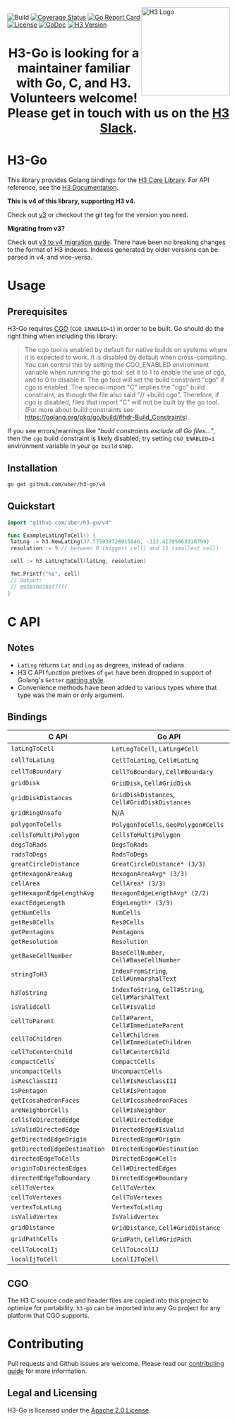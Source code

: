 <img align="right" src="https://uber.github.io/img/h3Logo-color.svg" alt="H3 Logo" width="200">

![Build](https://github.com/uber/h3-go/workflows/Build/badge.svg?branch=master)
[![Coverage Status](https://coveralls.io/repos/github/uber/h3-go/badge.svg)](https://coveralls.io/github/uber/h3-go)
[![Go Report Card](https://goreportcard.com/badge/github.com/uber/h3-go/v4)](https://goreportcard.com/report/github.com/uber/h3-go)
[![License](https://img.shields.io/badge/License-Apache%202.0-blue.svg)](LICENSE)
[![GoDoc](http://img.shields.io/badge/go-doc-blue.svg)](https://godoc.org/github.com/uber/h3-go)
[![H3 Version](https://img.shields.io/badge/h3-v4.1.0-blue.svg)](https://github.com/uber/h3/releases/tag/v4.1.0)

<h1 align="center">H3-Go is looking for a maintainer familiar with Go, C, and H3. Volunteers welcome! Please get in touch with us on the <a href="https://join.slack.com/t/h3-core/shared_invite/zt-g6u5r1hf-W_~uVJmfeiWtMQuBGc1NNg">H3 Slack</a>.</h1>

# H3-Go

This library provides Golang bindings for the
[H3 Core Library](https://github.com/uber/h3). For API reference, see the
[H3 Documentation](https://uber.github.io/h3/).

**This is v4 of this library, supporting H3 v4.**

Check out [v3](https://github.com/uber/h3-go/tree/v3.7.1) or checkout the git tag for the version you need.

**Migrating from v3?**

Check out [v3 to v4 migration guide](https://h3geo.org/docs/library/migrating-3.x).
There have been no breaking changes to the format of H3 indexes.  Indexes
generated by older versions can be parsed in v4, and vice-versa.

# Usage

## Prerequisites

H3-Go requires [CGO](https://golang.org/cmd/cgo/) (`CGO_ENABLED=1`) in order to
be built. Go should do the right thing when including this library:

> The cgo tool is enabled by default for native builds on systems where it is
> expected to work. It is disabled by default when cross-compiling. You can
> control this by setting the CGO_ENABLED environment variable when running the go
> tool: set it to 1 to enable the use of cgo, and to 0 to disable it. The go tool
> will set the build constraint "cgo" if cgo is enabled. The special import "C"
> implies the "cgo" build constraint, as though the file also said "// +build
> cgo". Therefore, if cgo is disabled, files that import "C" will not be built by
> the go tool. (For more about build constraints see
> <https://golang.org/pkg/go/build/#hdr-Build_Constraints>).

If you see errors/warnings like _"build constraints exclude all Go files..."_,
then the `cgo` build constraint is likely disabled; try setting `CGO_ENABLED=1`
environment variable in your `go build` step.

## Installation

```bash
go get github.com/uber/h3-go/v4
```

## Quickstart

```go
import "github.com/uber/h3-go/v4"

func ExampleLatLngToCell() {
 latLng := h3.NewLatLng(37.775938728915946, -122.41795063018799)
 resolution := 9 // between 0 (biggest cell) and 15 (smallest cell)

 cell := h3.LatLngToCell(latLng, resolution)

 fmt.Printf("%s", cell)
 // Output:
 // 8928308280fffff
}

```

# C API

## Notes

* `LatLng` returns `Lat` and `Lng` as degrees, instead of radians.
* H3 C API function prefixes of `get` have been dropped in support of Golang's
 `Getter` [naming style](https://golang.org/doc/effective_go.html#Getters).
* Convenience methods have been added to various types where that type was the
  main or only argument.

## Bindings

| C API                        | Go API                                             |
| ---------------------------- | -------------------------------------------------- |
| `latLngToCell`               | `LatLngToCell`, `LatLng#Cell`                      |
| `cellToLatLng`               | `CellToLatLng`, `Cell#LatLng`                      |
| `cellToBoundary`             | `CellToBoundary`, `Cell#Boundary`                  |
| `gridDisk`                   | `GridDisk`, `Cell#GridDisk`                        |
| `gridDiskDistances`          | `GridDiskDistances`, `Cell#GridDiskDistances`      |
| `gridRingUnsafe`             | N/A                                                |
| `polygonToCells`             | `PolygonToCells`, `GeoPolygon#Cells`               |
| `cellsToMultiPolygon`        | `CellsToMultiPolygon`
| `degsToRads`                 | `DegsToRads`                                       |
| `radsToDegs`                 | `RadsToDegs`                                       |
| `greatCircleDistance`        | `GreatCircleDistance* (3/3)`                       |
| `getHexagonAreaAvg`          | `HexagonAreaAvg* (3/3)`                            |
| `cellArea`                   | `CellArea* (3/3)`                                  |
| `getHexagonEdgeLengthAvg`    | `HexagonEdgeLengthAvg* (2/2)`                      |
| `exactEdgeLength`            | `EdgeLength* (3/3)`                                |
| `getNumCells`                | `NumCells`                                         |
| `getRes0Cells`               | `Res0Cells`                                        |
| `getPentagons`               | `Pentagons`                                        |
| `getResolution`              | `Resolution`                                       |
| `getBaseCellNumber`          | `BaseCellNumber`, `Cell#BaseCellNumber`            |
| `stringToH3`                 | `IndexFromString`, `Cell#UnmarshalText`            |
| `h3ToString`                 | `IndexToString`, `Cell#String`, `Cell#MarshalText` |
| `isValidCell`                | `Cell#IsValid`                                     |
| `cellToParent`               | `Cell#Parent`, `Cell#ImmediateParent`              |
| `cellToChildren`             | `Cell#Children` `Cell#ImmediateChildren`           |
| `cellToCenterChild`          | `Cell#CenterChild`                                 |
| `compactCells`               | `CompactCells`                                     |
| `uncompactCells`             | `UncompactCells`                                   |
| `isResClassIII`              | `Cell#IsResClassIII`                               |
| `isPentagon`                 | `Cell#IsPentagon`                                  |
| `getIcosahedronFaces`        | `Cell#IcosahedronFaces`                            |
| `areNeighborCells`           | `Cell#IsNeighbor`                                  |
| `cellsToDirectedEdge`        | `Cell#DirectedEdge`                                |
| `isValidDirectedEdge`        | `DirectedEdge#IsValid`                             |
| `getDirectedEdgeOrigin`      | `DirectedEdge#Origin`                              |
| `getDirectedEdgeDestination` | `DirectedEdge#Destination`                         |
| `directedEdgeToCells`        | `DirectedEdge#Cells`                               |
| `originToDirectedEdges`      | `Cell#DirectedEdges`                               |
| `directedEdgeToBoundary`     | `DirectedEdge#Boundary`                            |
| `cellToVertex`               | `CellToVertex`                                     |
| `cellToVertexes`             | `CellToVertexes`                                   |
| `vertexToLatLng`             | `VertexToLatLng`                                   |
| `isValidVertex`              | `IsValidVertex`                                    |
| `gridDistance`               | `GridDistance`, `Cell#GridDistance`                |
| `gridPathCells`              | `GridPath`, `Cell#GridPath`                        |
| `cellToLocalIj`              | `CellToLocalIJ`                                    |
| `localIjToCell`              | `LocalIJToCell`                                    |

## CGO

The H3 C source code and header files are copied into this project to optimize
for portability. `h3-go` can be imported into any Go project for any platform
that CGO supports.

# Contributing

Pull requests and Github issues are welcome.  Please read our [contributing
guide](./CONTRIBUTING.md) for more information.

## Legal and Licensing

H3-Go is licensed under the [Apache 2.0 License](./LICENSE).
